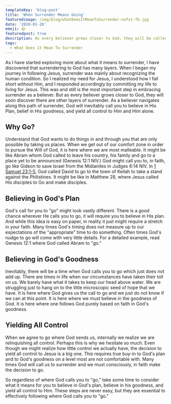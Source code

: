 ```yaml
---
templateKey: 'blog-post'
title: 'When Surrender Means Going'
featuredimage: /img/blog/whatDoesItMeanToSurrender-noTxt-fb.jpg
date: '2020-01-28'
emoji: 😃
featuredpost: true
description: As every believer grows closer to God, they will be called to deeper levels of surrender. Here we talk about when surrender means going.
tags:
  - What Does It Mean To Surrender
---
```


As I have started exploring more about what it means to surrender, I have discovered that surrendering to God has many layers. When I began my journey in following Jesus, surrender was mainly about recognizing the human condition. So I realized my need for Jesus, I understood how I fall short without Him, and I responded accordingly by committing my life to living for Jesus. This was and still is the most important step in embracing surrender as a believer. But as every believer grows closer to God, they will soon discover there are other layers of surrender. As a believer navigates along this path of surrender, God will inevitably call you to believe in His Plan, belief in His goodness, and yield all control to Him and Him alone.

## Why Go?

Understand that God wants to do things in and through you that are only possible by taking us places. When we get out of our comfort zone in order to pursue the Will of God, it is here where we are most malleable. It might be like Abram whom God called to leave his country, his family and go to a place yet to be announced (Genesis 12:1 NIV.) God might call you to, in faith, go like Gideon to save Israel from the Midianites in Judges 6:14 NIV. In [1 Samuel 23:1-5](https://www.bible.com/bible/111/1sa.23.1-5.niv), God called David to go to the town of Keilah to take a stand against the Philistines. It might be like in Matthew 28, where Jesus called His disciples to Go and make disciples.

## Believing in God's Plan

God's call for you to "go" might look vastly different. There is a good chance wherever He calls you to go, it will require you to believe in His plan. And while this idea is easy on paper, in reality it just might require a stretch in your faith. Many times God's timing does not measure up to our expectations of the "appropriate" time to do something. Often times God's nudge to go will come with very little details. For a detailed example, read Genesis 12:1 where God called Abram to "go."

## Believing in God's Goodness

Inevitably, there will be a time when God calls you to go which just does not add up. There are times in life when our circumstances have taken their toll on us. We barely have what it takes to keep our head above water. We are struggling just to hang on to the little microscopic seed of hope that we have. It is here where God gives us the call to go and we just do not know if we can at this point. It is here where we must believe in the goodness of God. It is here where one follows God purely based on faith in God's goodness.

## Yielding All Control

When we agree to go where God sends us, internally we realize we are relinquishing all control. Perhaps this is why we hesitate so much. Even though we might realize how little control we actually have, the decision to yield all control to Jesus is a big one. This requires true buy-in to God's plan and to God's goodness on a level most are not comfortable with. Many times God will call us to surrender and we must consciously, in faith make the decision to go.

So regardless of where God calls you to "go," take some time to consider what it means for you to believe in God's plan, believe in his goodness, and yield all control to Him. These steps are never easy, but they are essential to effectively following where God calls you to "go."
